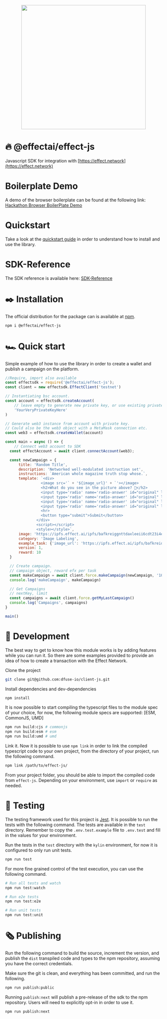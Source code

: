 <p align="center"><img src="https://effect.network/img/logo/logo.png" width="400px"></p>


# 🔥 @effectai/effect-js 

Javascript SDK for integration with [https://effect.network](https://effect.network)  

# Boilerplate Demo
A demo of the browser boilerplate can be found at the following link:
[Hackathon Browser BoilerPlate Demo](https://effectai.github.io/hackathon-boilerplate/)

# Quickstart
Take a look at the [quickstart guide](https://developer.effect.network/quickstart/) in order to understand how to install and use the library.

# SDK-Reference
The SDK reference is available here: [SDK-Reference](https://effectai.github.io/effect-js/)  

# ✒️ Installation

The official distribution for the package can is available at [npm](https://www.npmjs.com/package/effect-js).

```bash
npm i @effectai/effect-js
```

# 🏎 Quick start
Simple example of how to use the library in order to create a wallet and publish a campaign on the platform. 

```javascript
//Require, import also available
const effectsdk = require('@effectai/effect-js');
const client = new effectsdk.EffectClient('testnet')

// Instantiating bsc account.
const account = effectsdk.createAccount(
    // leave empty to generate new private key, or use existing private
    'YourVeryPrivateKeyHere'
)

// Generate web3 instance from account with private key.
// Could also be the web3 object with a MetaMask connection etc.
const web3 = effectsdk.createWallet(account)

const main = async () => {
    // Connect web3 account to SDK
  const effectAccount = await client.connectAccount(web3);

  const newCampaign = {
      title: 'Random Title',
      description: 'Networked well-modulated instruction set',
      instructions: `American whole magazine truth stop whose.`,
      template: `<div>
                <image src='` + '${image_url}' + `'></image>
                <h2>What do you see in the picture above? 🐸</h2>
                <input type='radio' name='radio-answer' id="original" label=''>Stars 🤩</input><br>
                <input type='radio' name='radio-answer' id="original" label=''>Mechanical Turk 😏</input><br>
                <input type='radio' name='radio-answer' id="original" label=''>Dog 🤐</input> <br>
                <input type='radio' name='radio-answer' id="original" label=''>Cat 😵</input><br>
                <hr>
                <button type="submit">Submit</button> 
              </div>
              <script></script>
              <style></style>`,      
      image: 'https://ipfs.effect.ai/ipfs/bafkreiggnttdaxleeii6cdt23i4e24pfcvzyrndf5kzfbqgf3fxjryj5s4',
      category: 'Image Labeling',
      example_task: {'image_url': 'https://ipfs.effect.ai/ipfs/bafkreidrxwhqsxa22uyjamz7qq3lh7pv2eg3ykodju6n7cgprmjpal2oga'},
      version: 1,
      reward: 10
  }

  // Create campaign.
  // campaign object, reward efx per task
  const makeCampaign = await client.force.makeCampaign(newCampaign, '10')
  console.log('makeCampaign', makeCampaign)

  // Get Campaigns
  // nextKey, limit
  const campaigns = await client.force.getMyLastCampaign()
  console.log('Campaigns', campaigns)
}

main()

```

# 🦋 Development
The best way to get to know how this module works is by adding features while you can run it. So there are some examples provided to provide an idea of how to create a transaction with the Effect Network.

Clone the project
```bash
git clone git@github.com:dfuse-io/client-js.git
```
Install dependencies and dev-dependencies
```bash
npm install
```
It is now possible to start compiling the typescript files to the module spec of your choice, for now, the following module specs are supported: [ESM, CommonJS, UMD]
```bash
npm run build:cjs # commonjs
npm run build:esm # esm
npm run build:umd # umd
```
Link it. Now it is possible to use `npm link` in order to link the compiled typescript code to your own project, from the directory of your project, run the following command.
```bash
npm link /path/to/effect-js/
```
From your project folder, you should be able to import the compiled code from `effect-js`. Depending on your environment, use `import` or `require` as needed.

# 🧪 Testing
The testing framework used for this project is [Jest](https://jestjs.io/docs/api). It is possible to run the tests with the following command. The tests are available in the `test` directory. 
Remember to copy the `.env.test.example` file to `.env.test` and fill in the values for your environment.

Run the tests in the `test` directory with the `kylin` environment, for now it is configured to only run unit tests. 
```bash
npm run test
```

For more fine grained control of the test execution, you can use the following command.
```bash
# Run all tests and watch
npm run test:watch

# Run e2e tests
npm run test:e2e

# Run unit tests
npm run test:unit
```



# 🗞 Publishing
Run the following command to build the source, increment the version, and publish the `dist` transpiled code and types to the npm repository, assuming you have the correct credentials.

Make sure the git is clean, and everything has been committed, and run the following.
```bash
npm run publish:public
```
Running `publish:next` will publish a pre-release of the sdk to the npm repository. Users will need to explicitly opt-in in order to use it.
```bash
npm run publish:next
```


